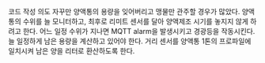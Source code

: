 코드 작성 의도
    자꾸만 양액통의 용량을 잊어버리고 맹물만 관주할 경우가 많았다.
    양액통의 수위를 늘 모니터하고, 최후로 리미트 센서를 달아 양액제조 시기를 놓지지 않게 하려고 한다.
어느 일정 수위가 지나면 MQTT alarm을 발생시키고 경광등을 작동시킨다.
늘 일정하게 남은 용량을 계산하고 있어야 한다. 거리 센서를 양액통 1톤의 프로파일에 일치시켜 남은 양을 리터로 환산하도록 한다.
